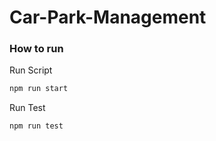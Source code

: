 # Car-Park-Management

### How to run

Run Script
```bash
npm run start
```

Run Test
```bash
npm run test
```